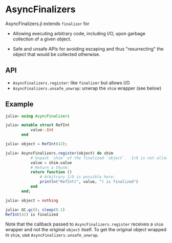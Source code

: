 # AsyncFinalizers

AsyncFinalizers.jl extends `finalizer` for

* Allowing executing arbitrary code, including I/O, upon garbage collection of a given
  object.

* Safe and unsafe APIs for avoiding escaping and thus "resurrecting" the object that would
  be collected otherwise.

## API

* `AsyncFinalizers.register`: like `finalizer` but allows I/O
* `AsyncFinalizers.unsafe_unwrap`: unwrap the `shim` wrapper (see below)

## Example

```julia
julia> using AsyncFinalizers

julia> mutable struct RefInt
           value::Int
       end

julia> object = RefInt(42);

julia> AsyncFinalizers.register(object) do shim
           # Unpack `shim` of the finalized `object`.  I/O is not allowed here.
           value = shim.value
           # Return a thunk:
           return function ()
               # Arbitrary I/O is possible here:
               println("RefInt(", value, ") is finalized")
           end
       end;

julia> object = nothing

julia> GC.gc(); sleep(0.1)
RefInt(42) is finalized
```

Note that the callback passed to `AsyncFinalizers.register` receives a `shim` wrapper and
not the original `object` itself.  To get the original object wrapped in `shim`, use
`AsyncFinalizers.unsafe_unwrap`.
